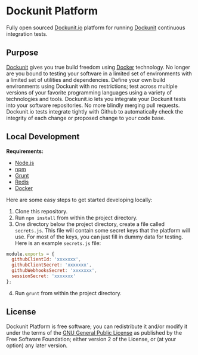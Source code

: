 # Dockunit Platform

Fully open sourced [Dockunit.io](http://dockunit.io) platform for running [Dockunit](https://github.com/tlovett1/dockunit) continuous integration tests.

## Purpose

[Dockunit](https://github.com/tlovett1/dockunit) gives you true build freedom using [Docker](http://docker.com) 
technology. No longer are you bound to testing your software in a limited set of environments with a limited set 
of utilities and dependencies. Define your own build environments using Dockunit with no restrictions; test across 
multiple versions of your favorite programming languages using a variety of technologies and tools. Dockunit.io
lets you integrate your Dockunit tests into your software repositories. No more blindly merging pull requests. 
Dockunit.io tests integrate tightly with Github to automatically check the integrity of each change or proposed 
change to your code base.

## Local Development

__Requirements:__

* [Node.js](https://nodejs.org/)
* [npm](https://www.npmjs.com)
* [Grunt](http://gruntjs.com)
* [Redis](http://redis.io)
* [Docker](https://www.docker.com)

Here are some easy steps to get started developing locally:

1. Clone this repository.
2. Run `npm install` from within the project directory.
3. One directory below the project directory, create a file called `secrets.js`. This file will contain some secret keys that the platform will use. For most of the keys, you can just fill in dummy data for testing. Here is an example `secrets.js` file:
  
  ```js
  module.exports = {
    githubClientId: 'xxxxxxx',
    githubClientSecret: 'xxxxxxx',
    githubWebhooksSecret: 'xxxxxxx',
    sessionSecret: 'xxxxxxx'
  };
  ```
4. Run `grunt` from within the project directory.


## License

Dockunit Platform is free software; you can redistribute it and/or modify it under the terms of the 
[GNU General Public License](http://www.gnu.org/licenses/gpl-2.0.html) as published by the Free 
Software Foundation; either version 2 of the License, or (at your option) any later version.